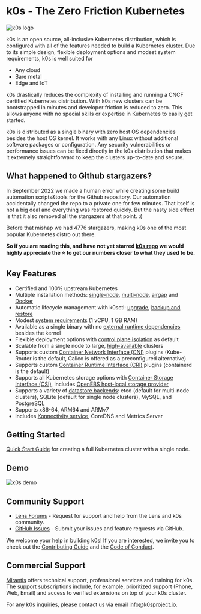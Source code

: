 # k0s - The Zero Friction Kubernetes

![k0s logo](img/k0s-logo-full-color-light.svg)

k0s is an open source, all-inclusive Kubernetes distribution, which is configured with all of the features needed to build a Kubernetes cluster. Due to its simple design, flexible deployment options and modest system requirements, k0s is well suited for

- Any cloud
- Bare metal
- Edge and IoT

k0s drastically reduces the complexity of installing and running a CNCF certified Kubernetes distribution. With k0s new clusters can be bootstrapped in minutes and developer friction is reduced to zero. This allows anyone with no special skills or expertise in Kubernetes to easily get started.

k0s is distributed as a single binary with zero host OS dependencies besides the host OS kernel. It works with any Linux without additional software packages or configuration. Any security vulnerabilities or performance issues can be fixed directly in the k0s distribution that makes it extremely straightforward to keep the clusters up-to-date and secure.

## What happened to Github stargazers?

In September 2022 we made a human error while creating some build automation scripts&tools for the Github repository. Our automation accidentally changed the repo to a private one for few minutes. That itself is not a big deal and everything was restored quickly. But the nasty side effect is that it also removed all the stargazers at that point. :(

Before that mishap we had 4776 stargazers, making k0s one of the most popular Kubernetes distro out there.

**So if you are reading this, and have not yet starred [k0s repo](https://github.com/iscas-fork/k0s/) we would highly appreciate the :star: to get our numbers closer to what they used to be.**

## Key Features

- Certified and 100% upstream Kubernetes
- Multiple installation methods: [single-node](install.md), [multi-node](k0sctl-install.md), [airgap](airgap-install.md) and [Docker](k0s-in-docker.md)
- Automatic lifecycle management with k0sctl: [upgrade](upgrade.md), [backup and restore](backup.md)
- Modest [system requirements](system-requirements.md) (1 vCPU, 1 GB RAM)
- Available as a single binary with no [external runtime dependencies](external-runtime-deps.md) besides the kernel
- Flexible deployment options with [control plane isolation](networking.md#controller-worker-communication) as default
- Scalable from a single node to large, [high-available](high-availability.md) clusters
- Supports custom [Container Network Interface (CNI)](networking.md) plugins (Kube-Router is the default, Calico is offered as a preconfigured alternative)
- Supports custom [Container Runtime Interface (CRI)](runtime.md) plugins (containerd is the default)
- Supports all Kubernetes storage options with [Container Storage Interface (CSI)](storage.md), includes [OpenEBS host-local storage provider](examples/openebs.md)
- Supports a variety of [datastore backends](configuration.md#specstorage): etcd (default for multi-node clusters), SQLite (default for single node clusters), MySQL, and PostgreSQL
- Supports x86-64, ARM64 and ARMv7
- Includes [Konnectivity service](networking.md#controller-worker-communication), CoreDNS and Metrics Server

## Getting Started

[Quick Start Guide](install.md) for creating a full Kubernetes cluster with a single node.

## Demo

![k0s demo](img/k0s_demo.gif)

## Community Support

- [Lens Forums] - Request for support and help from the Lens and k0s community.
- [GitHub Issues] - Submit your issues and feature requests via GitHub.

We welcome your help in building k0s! If you are interested, we invite you to
check out the [Contributing Guide] and the [Code of Conduct].

[Lens Forums]: https://forums.k8slens.dev/
[GitHub Issues]: https://github.com/iscas-fork/k0s/issues
[Contributing Guide]: https://docs.k0sproject.io/stable/contributors/overview/
[Code of Conduct]:https://docs.k0sproject.io/stable/contributors/CODE_OF_CONDUCT/

## Commercial Support

[Mirantis](https://www.mirantis.com/software/k0s/) offers technical support, professional services and training for k0s. The support subscriptions include, for example, prioritized support (Phone, Web, Email) and access to verified extensions on top of your k0s cluster.

For any k0s inquiries, please contact us via email [info@k0sproject.io](mailto:info@k0sproject.io).

